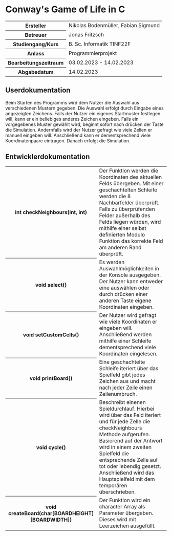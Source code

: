 # Conway's Game of Life in C

<table>
<tr><th>Ersteller</th><td>Nikolas Bodenmüller, Fabian Sigmund</td></tr>
<tr><th>Betreuer</th><td>Jonas Fritzsch</td></tr>
<tr><th>Studiengang/Kurs</th><td>B. Sc. Informatik TINF22F</td></tr>
<tr><th>Anlass</th><td>Programmierprojekt</td></tr>
<tr><th>Bearbeitungszeitraum</th><td>03.02.2023 - 14.02.2023</td></tr>
<tr><th>Abgabedatum</th><td>14.02.2023</td></tr>
</table>

## Userdokumentation

Beim Starten des Programms wird dem Nutzer die Auswahl aus verschiedenen Mustern gegeben. Die Auswahl erfolgt durch Eingabe eines angezeigten Zeichens. Falls der Nutzer ein eigenes Startmuster festlegen will, kann er ein beliebiges anderes Zeichen eingeben. Falls ein vorgegebenes Muster gewählt wird, beginnt sofort nach drücken der Taste die Simulation. Andernfalls wird der Nutzer gefragt wie viele Zellen er manuell eingeben will. Anschließend kann er dementsprechend viele Koordinatenpaare eintragen. Danach erfolgt die Simulation.

## Entwicklerdokumentation

<table>
<tr><th>int checkNeighbours(int, int)</th><td>Der Funktion werden die Koordinaten des aktuellen Felds übergeben. Mit einer geschachtelten Schleife werden die 8 Nachbarfelder überprüft. Falls zu überprüfenden Felder außerhalb des Felds liegen würden, wird mithilfe einer selbst definierten Modulo Funktion das korrekte Feld am anderen Rand überprüft.</td></tr>
<tr><th>void select()</th><td>Es werden Auswahlmöglichkeiten in der Konsole ausgegeben. Der Nutzer kann entweder eine auswählen oder durch drücken einer anderen Taste eigene Koordinaten eingeben.</td></tr>
<tr><th>void setCustomCells()</th><td>Der Nutzer wird gefragt wie viele Koordinaten er eingeben will. Anschließend werden mithilfe einer Schleife dementsprechend viele Koordinaten eingelesen.</td></tr>
<tr><th>void printBoard()</th><td>Eine geschachtelte Schleife iteriert über das Spielfeld gibt jedes Zeichen aus und macht nach jeder Zeile einen Zeilenumbruch.</td></tr>
<tr><th>void cycle()</th><td>Beschreibt einenen Spieldurchlauf. Hierbei wird über das Feld iteriert und für jede Zelle die checkNeighbours Methode aufgerufen. Basierend auf der Antwort wird in einem zweiten Spielfeld die entsprechende Zelle auf tot oder lebendig gesetzt. Anschließend wird das Hauptspielfeld mit dem temporären überschrieben. </td></tr>
<tr><th>void createBoard(char[BOARDHEIGHT][BOARDWIDTH])</th><td>Der Funktion wird ein character Array als Parameter übergeben. Dieses wird mit Leerzeichen ausgefüllt.</td></tr>
</table>


